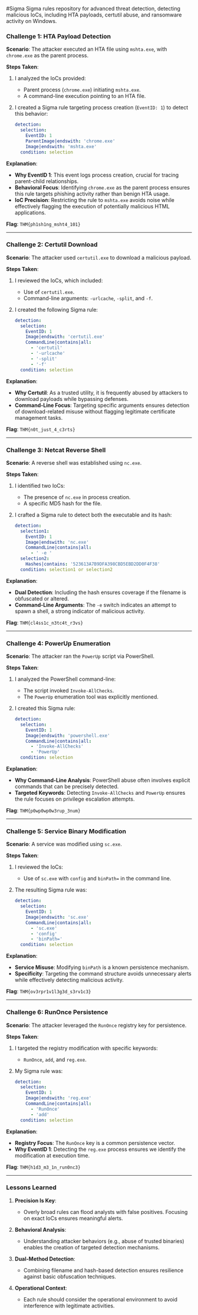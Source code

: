 #Sigma
 Sigma rules repository for advanced threat detection, detecting malicious IoCs, including HTA payloads, certutil abuse, and ransomware activity on Windows.


### **Challenge 1: HTA Payload Detection**

**Scenario**: The attacker executed an HTA file using `mshta.exe`, with `chrome.exe` as the parent process.

**Steps Taken**:
1. I analyzed the IoCs provided: 
   - Parent process (`chrome.exe`) initiating `mshta.exe`.
   - A command-line execution pointing to an HTA file.

2. I created a Sigma rule targeting process creation (`EventID: 1`) to detect this behavior:
   ```yaml
   detection:
     selection:
       EventID: 1
       ParentImage|endswith: 'chrome.exe'
       Image|endswith: 'mshta.exe'
     condition: selection
   ```

**Explanation**:
- **Why EventID 1**: This event logs process creation, crucial for tracing parent-child relationships.
- **Behavioral Focus**: Identifying `chrome.exe` as the parent process ensures this rule targets phishing activity rather than benign HTA usage.
- **IoC Precision**: Restricting the rule to `mshta.exe` avoids noise while effectively flagging the execution of potentially malicious HTML applications.

**Flag**: `THM{ph1sh1ng_msht4_101}`

---

### **Challenge 2: Certutil Download**

**Scenario**: The attacker used `certutil.exe` to download a malicious payload.

**Steps Taken**:
1. I reviewed the IoCs, which included:
   - Use of `certutil.exe`.
   - Command-line arguments: `-urlcache`, `-split`, and `-f`.

2. I created the following Sigma rule:
   ```yaml
   detection:
     selection:
       EventID: 1
       Image|endswith: 'certutil.exe'
       CommandLine|contains|all:
         - 'certutil'
         - '-urlcache'
         - '-split'
         - '-f'
     condition: selection
   ```

**Explanation**:
- **Why Certutil**: As a trusted utility, it is frequently abused by attackers to download payloads while bypassing defenses.
- **Command-Line Focus**: Targeting specific arguments ensures detection of download-related misuse without flagging legitimate certificate management tasks.

**Flag**: `THM{n0t_just_4_c3rts}`

---

### **Challenge 3: Netcat Reverse Shell**

**Scenario**: A reverse shell was established using `nc.exe`.

**Steps Taken**:
1. I identified two IoCs:
   - The presence of `nc.exe` in process creation.
   - A specific MD5 hash for the file.

2. I crafted a Sigma rule to detect both the executable and its hash:
   ```yaml
   detection:
     selection1:
       EventID: 1
       Image|endswith: 'nc.exe'
       CommandLine|contains|all:
         - ' -e '
     selection2:
       Hashes|contains: '523613A7B9DFA398CBD5EBD2DD0F4F38'
     condition: selection1 or selection2
   ```

**Explanation**:
- **Dual Detection**: Including the hash ensures coverage if the filename is obfuscated or altered.
- **Command-Line Arguments**: The `-e` switch indicates an attempt to spawn a shell, a strong indicator of malicious activity.

**Flag**: `THM{cl4ss1c_n3tc4t_r3vs}`

---

### **Challenge 4: PowerUp Enumeration**

**Scenario**: The attacker ran the `PowerUp` script via PowerShell.

**Steps Taken**:
1. I analyzed the PowerShell command-line:
   - The script invoked `Invoke-AllChecks`.
   - The `PowerUp` enumeration tool was explicitly mentioned.

2. I created this Sigma rule:
   ```yaml
   detection:
     selection:
       EventID: 1
       Image|endswith: 'powershell.exe'
       CommandLine|contains|all:
         - 'Invoke-AllChecks'
         - 'PowerUp'
     condition: selection
   ```

**Explanation**:
- **Why Command-Line Analysis**: PowerShell abuse often involves explicit commands that can be precisely detected.
- **Targeted Keywords**: Detecting `Invoke-AllChecks` and `PowerUp` ensures the rule focuses on privilege escalation attempts.

**Flag**: `THM{p0wp0wp0w3rup_3num}`

---

### **Challenge 5: Service Binary Modification**

**Scenario**: A service was modified using `sc.exe`.

**Steps Taken**:
1. I reviewed the IoCs:
   - Use of `sc.exe` with `config` and `binPath=` in the command line.

2. The resulting Sigma rule was:
   ```yaml
   detection:
     selection:
       EventID: 1
       Image|endswith: 'sc.exe'
       CommandLine|contains|all:
         - 'sc.exe'
         - 'config'
         - 'binPath='
     condition: selection
   ```

**Explanation**:
- **Service Misuse**: Modifying `binPath` is a known persistence mechanism.
- **Specificity**: Targeting the command structure avoids unnecessary alerts while effectively detecting malicious activity.

**Flag**: `THM{ov3rpr1v1l3g3d_s3rv1c3}`

---

### **Challenge 6: RunOnce Persistence**

**Scenario**: The attacker leveraged the `RunOnce` registry key for persistence.

**Steps Taken**:
1. I targeted the registry modification with specific keywords:
   - `RunOnce`, `add`, and `reg.exe`.

2. My Sigma rule was:
   ```yaml
   detection:
     selection:
       EventID: 1
       Image|endswith: 'reg.exe'
       CommandLine|contains|all:
         - 'RunOnce'
         - 'add'
     condition: selection
   ```

**Explanation**:
- **Registry Focus**: The `RunOnce` key is a common persistence vector.
- **Why EventID 1**: Detecting the `reg.exe` process ensures we identify the modification at execution time.

**Flag**: `THM{h1d3_m3_1n_run0nc3}`

---

### **Lessons Learned**

1. **Precision Is Key**:
   - Overly broad rules can flood analysts with false positives. Focusing on exact IoCs ensures meaningful alerts.

2. **Behavioral Analysis**:
   - Understanding attacker behaviors (e.g., abuse of trusted binaries) enables the creation of targeted detection mechanisms.

3. **Dual-Method Detection**:
   - Combining filename and hash-based detection ensures resilience against basic obfuscation techniques.

4. **Operational Context**:
   - Each rule should consider the operational environment to avoid interference with legitimate activities.

